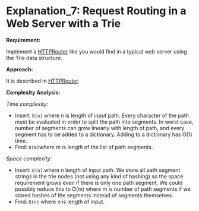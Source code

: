 # Explanation_7: Request Routing in a Web Server with a Trie

**Requirement:**

Implement a [HTTPRouter](https://github.com/suhassrivats/Udacity-Data-Structures-and-Algorithms/blob/master/3_ProblemsVsAlgorithms/HTTPRouterUsingATrie.md) like you would find in a typical web server using the Trie data structure.



**Approach:**

It is described in [HTTPRouter](https://github.com/suhassrivats/Udacity-Data-Structures-and-Algorithms/blob/master/3_ProblemsVsAlgorithms/HTTPRouterUsingATrie.md).



**Complexity Analysis:**

*Time complexity:*

- Insert: `O(n)` where n is length of input path. Every character of the path must be evaluated in order to split the path into segments. In worst case, number of segments can grow linearly with length of path, and every segment has to be added to a dictionary. Adding to a dictionary has O(1) time.
- Find: `O(m)`where m is length of the list of path segments.

*Space complexity:*

- Insert: `O(n)` where n length of input path. We store all path segment strings in the trie nodes (not using any kind of hashing) so the space requirement grows even if there is only one path segment. We could possibly reduce this to O(m) where m is number of path segments if we stored hashes of the segments instead of segments themselves.
- Find: `O(n)` where n is length of input.